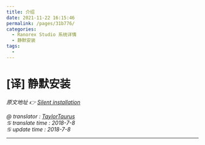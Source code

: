 ```yaml
---
title: 介绍
date: 2021-11-22 16:15:46
permalink: /pages/31b776/
categories:
  - Ranorex Studio 系统详情
  - 静默安装
tags:
  - 
---
```

# [译] 静默安装

*原文地址 👉 [Silent installation][0]*

*@ translator : [TaylorTaurus](https://github.com/taylortaurus)*    
*♋ translate time : 2018-7-8*    
*♋ update time : 2018-7-8*  

---

[0]: https://www.ranorex.com/help/latest/ranorex-studio-system-details/silent-installation/

